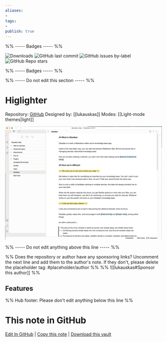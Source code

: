 ```yaml
---
aliases:
- 
tags: 
- 
publish: true
---
```


%% ----- Badges ----- %%

![Downloads](https://img.shields.io/badge/downloads-4127-573E7A?style=for-the-badge&logo=)
![GitHub last commit](https://img.shields.io/github/last-commit/lukauskas/obsidian-highlighter-theme?color=573E7A&label=last%20update&logo=github&style=for-the-badge)
![GitHub issues by-label](https://img.shields.io/github/issues/lukauskas/obsidian-highlighter-theme/help%20wanted?color=573E7A&logo=github&style=for-the-badge) 
![GitHub Repo stars](https://img.shields.io/github/stars/lukauskas/obsidian-highlighter-theme?color=573E7A&logo=github&style=for-the-badge)

%% ----- Badges ----- %%

%% ----- Do not edit this section ----- %%

# Higlighter

Repository: [GitHub](https://github.com/lukauskas/obsidian-highlighter-theme)
Designed by: [[lukauskas]]
Modes: [[Light-mode themes|light]]



![screenshot](https://github.com/lukauskas/obsidian-highlighter-theme/raw/HEAD/screenshots/screenshot-themes-panel.png)

%% ----- Do not edit anything above this line ----- %% 

%% Does the repository or author have any sponsoring links? Uncomment the next line and add them to the author's note. If they don't, please delete the placeholder tag: #placeholder/author %%
%% ![[lukauskas#Sponsor this author]] %%


## Features



%% Hub footer: Please don't edit anything below this line %%

# This note in GitHub

<span class="git-footer">[Edit In GitHub](https://github.dev/obsidian-community/obsidian-hub/blob/main/02%20-%20Community%20Expansions/02.05%20All%20Community%20Expansions/Themes/Higlighter.md "git-hub-edit-note") | [Copy this note](https://raw.githubusercontent.com/obsidian-community/obsidian-hub/main/02%20-%20Community%20Expansions/02.05%20All%20Community%20Expansions/Themes/Higlighter.md "git-hub-copy-note") | [Download this vault](https://github.com/obsidian-community/obsidian-hub/archive/refs/heads/main.zip "git-hub-download-vault") </span>
